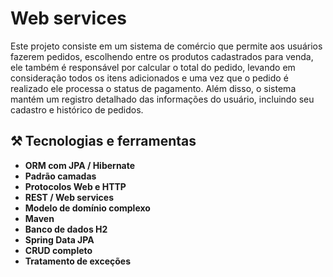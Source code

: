 # Web services

Este projeto consiste em um sistema de comércio que permite aos usuários  fazerem pedidos, escolhendo entre os produtos cadastrados  para venda, ele também é responsável por calcular o total do pedido, levando em consideração todos os itens adicionados e uma vez que o pedido é realizado ele processa o status de pagamento. Além disso, o sistema mantém um registro detalhado das informações do usuário, incluindo seu cadastro e histórico de pedidos. 

 

## ⚒️ Tecnologias e ferramentas

- **ORM com JPA / Hibernate**
- **Padrão camadas**
- **Protocolos Web e HTTP**
- **REST / Web services**
- **Modelo de domínio complexo**
- **Maven**
- **Banco de dados H2**
- **Spring Data JPA**
- **CRUD completo**
- **Tratamento de exceções**
